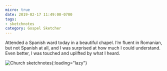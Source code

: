```yaml
---
micro: true
date: 2019-02-17 11:49:00-0700
tags:
- sketchnotes
category: Gospel Sketcher
---
```


Attended a Spanish ward today in a beautiful chapel. I’m fluent in Romanian, but not Spanish at all, and I was surprised at how much I could understand. Even better, I was touched and uplifted by what I heard.

![Church sketchnotes](https://media.bennorris.org/images/gospelsketcher/uploads/2019/1d84899392.jpg){:loading="lazy"}
